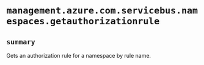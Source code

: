 # `management.azure.com.servicebus.namespaces.getauthorizationrule`

## `summary`
Gets an authorization rule for a namespace by rule name.


